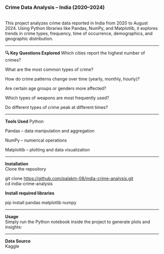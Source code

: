 <h3>Crime Data Analysis – India (2020–2024)</h3> <br>
This project analyzes crime data reported in India from 2020 to August 2024. Using Python libraries like Pandas, NumPy, and Matplotlib, it explores trends in crime types, frequency, time of occurrence, demographics, and geographic distribution.

---

<b>🔍 Key Questions Explored</b>
Which cities report the highest number of crimes?

What are the most common types of crime?

How do crime patterns change over time (yearly, monthly, hourly)?

Are certain age groups or genders more affected?

Which types of weapons are most frequently used?

Do different types of crime peak at different times?

---

<b>Tools Used</b>
Python

Pandas – data manipulation and aggregation

NumPy – numerical operations

Matplotlib – plotting and data visualization

---

<b>Installation</b><br>
Clone the repository<br>

git clone https://github.com/palakm-08/india-crime-analysis.git  
cd india-crime-analysis

<b>Install required libraries</b><br>

pip install pandas matplotlib numpy 

---

<b>Usage</b><br>
Simply run the Python notebook inside the project to generate plots and insights:<br>

---

<b>Data Source</b><br>
Kaggle
